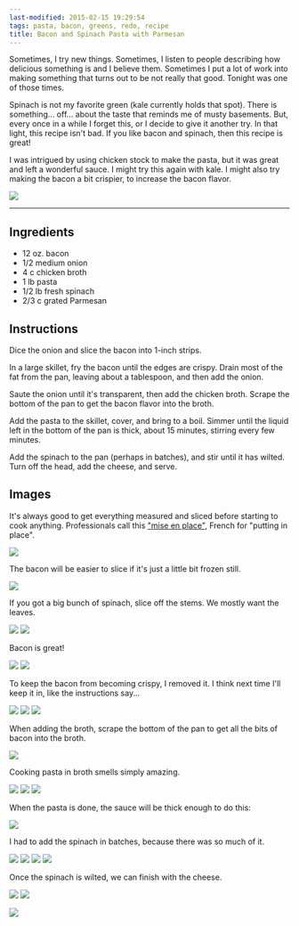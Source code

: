 ```yaml
---
last-modified: 2015-02-15 19:29:54
tags: pasta, bacon, greens, redo, recipe
title: Bacon and Spinach Pasta with Parmesan
---
```


Sometimes, I try new things. Sometimes, I listen to people describing how delicious
something is and I believe them. Sometimes I put a lot of work into making something
that turns out to be not really that good. Tonight was one of those times.

Spinach is not my favorite green (kale currently holds that spot). There is
something...  off... about the taste that reminds me of musty basements. But,
every once in a while I forget this, or I decide to give it another try. In
that light, this recipe isn't bad. If you like bacon and spinach, then this
recipe is great!

I was intrigued by using chicken stock to make the pasta, but it was great and left
a wonderful sauce. I might try this again with kale. I might also try making the
bacon a bit crispier, to increase the bacon flavor.

![](21-glamour-shot-1.jpg)

---

## Ingredients

* 12 oz. bacon
* 1/2 medium onion
* 4 c chicken broth
* 1 lb pasta
* 1/2 lb fresh spinach
* 2/3 c grated Parmesan

## Instructions

Dice the onion and slice the bacon into 1-inch strips.

In a large skillet, fry the bacon until the edges are crispy. Drain most of the fat
from the pan, leaving about a tablespoon, and then add the onion.

Saute the onion until it's transparent, then add the chicken broth. Scrape the bottom
of the pan to get the bacon flavor into the broth.

Add the pasta to the skillet, cover, and bring to a boil. Simmer until the liquid left
in the bottom of the pan is thick, about 15 minutes, stirring every few minutes.

Add the spinach to the pan (perhaps in batches), and stir until it has wilted. Turn
off the head, add the cheese, and serve.

## Images

It's always good to get everything measured and sliced before starting to cook
anything. Professionals call this ["mise en
place"](http://en.wikipedia.org/wiki/Mise_en_place), French for "putting in
place".

![](1-prep-the-onion.jpg)

The bacon will be easier to slice if it's just a little bit frozen still.

![](2-slice-the-bacon.jpg)

If you got a big bunch of spinach, slice off the stems. We mostly want the
leaves.

![](3-prep-the-spinach-1.jpg)
![](4-prep-the-spinach-2.jpg)

Bacon is great!

![](5-fry-the-bacon-1.jpg)
![](6-fry-the-bacon-2.jpg)

To keep the bacon from becoming crispy, I removed it. I think next time I'll
keep it in, like the instructions say...

![](7-cook-the-onion-1.jpg)
![](8-cook-the-onion-2.jpg)
![](9-cook-the-onion-3.jpg)

When adding the broth, scrape the bottom of the pan to get all the bits of
bacon into the broth.

![](10-add-the-broth.jpg)

Cooking pasta in broth smells simply amazing.

![](11-cook-the-pasta-1.jpg)
![](12-cook-the-pasta-2.jpg)
![](13-cook-the-pasta-3.jpg)

When the pasta is done, the sauce will be thick enough to do this:

![](14-cook-the-pasta-4.jpg)

I had to add the spinach in batches, because there was so much of it.

![](15-add-the-spinach-1.jpg)
![](16-add-the-spinach-2.jpg)
![](17-add-the-spinach-3.jpg)
![](18-add-the-spinach-4.jpg)

Once the spinach is wilted, we can finish with the cheese.

![](19-finish-with-cheese-1.jpg)
![](20-finish-with-cheese-2.jpg)

![](22-glamour-shot-2.jpg)
